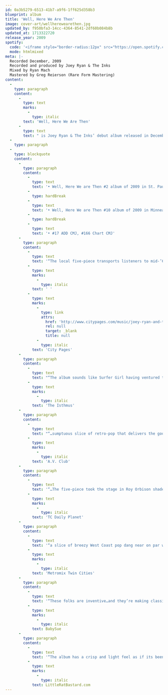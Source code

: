 ```yaml
---
id: 0a3b5279-6513-41b7-a9f6-1ff625d358b3
blueprint: album
title: 'Well, Here We Are Then'
image: cover-art/wellherewearethen.jpg
updated_by: f950bfa3-14cc-4364-8541-2df60b084b8b
updated_at: 1713322720
release_year: 2009
spotify:
  code: '<iframe style="border-radius:12px" src="https://open.spotify.com/embed/album/0ARg1X88TCOJs6qd6w1Q8i?utm_source=generator&theme=0" width="100%" height="352" frameBorder="0" allowfullscreen="" allow="autoplay; clipboard-write; encrypted-media; fullscreen; picture-in-picture" loading="lazy"></iframe>'
  mode: htmlmixed
meta: |-
  Recorded December, 2009
  Recorded and produced by Joey Ryan & The Inks
  Mixed by Ryan Mach
  Mastered by Greg Reierson (Rare Form Mastering)
content:
  -
    type: paragraph
    content:
      -
        type: text
        marks:
          -
            type: italic
        text: 'Well, Here We Are Then'
      -
        type: text
        text: " is Joey Ryan & The Inks’ debut album released in December of 2009. Ryan had the bulk of these 12\_songs written and recorded\_in demo form & began forming the band in late 2008.\_ Coming from a variety of previous and current projects\_(The Exchange, The Alarmists, Flin Flon Bombers, Consolation Champ, Shanghai Subway)\_these\_‘Inks’ helped add\_the missing\_razor sharp instrumentation & polish that helped catapult the band onto the Twin Cities indie pop scene. The\_album topped many\_year end lists and helped land the band as a finalist in Vita.mn’s best new band competition."
  -
    type: paragraph
  -
    type: blockquote
    content:
      -
        type: paragraph
        content:
          -
            type: text
            text: '• Well, Here We are Then #2 album of 2009 in St. Paul Pioneer Press'
          -
            type: hardBreak
          -
            type: text
            text: '• Well, Here We are Then #10 album of 2009 in Minneapolis Star Tribune'
          -
            type: hardBreak
          -
            type: text
            text: '• #17 ADD CMJ, #166 Chart CMJ'
      -
        type: paragraph
        content:
          -
            type: text
            text: '“The local five-piece transports listeners to mid-’60s California, where masses of beach bums were able to sing four-part harmonies while simultaneously surfing monster waves and daydreaming about Liverpool and Cuban heel boots.” –'
          -
            type: text
            marks:
              -
                type: italic
            text: ' '
          -
            type: text
            marks:
              -
                type: link
                attrs:
                  href: 'http://www.citypages.com/music/joey-ryan-and-the-inks-well-here-we-are-then-6724522'
                  rel: null
                  target: _blank
                  title: null
              -
                type: italic
            text: 'City Pages'
      -
        type: paragraph
        content:
          -
            type: text
            text: "“The album sounds like Surfer Girl having ventured to a place where the buffalo roam. Well, Here We Are Then is a lonely sonic landscape, it’s worthy of your lust.” –\_"
          -
            type: text
            marks:
              -
                type: italic
            text: 'The Isthmus'
      -
        type: paragraph
        content:
          -
            type: text
            text: "“…sumptuous slice of retro-pop that delivers the goods”\_– "
          -
            type: text
            marks:
              -
                type: italic
            text: 'A.V. Club'
      -
        type: paragraph
        content:
          -
            type: text
            text: '“…The five-piece took the stage in Roy Orbison shades and with a confident swagger…Ryan and his crew shook the shack with boundless energy and unabashed pop sweetness that brought to mind the current “twee” sound as well as the doo-wop acts of the 1950s.” – '
          -
            type: text
            marks:
              -
                type: italic
            text: 'TC Daily Planet'
      -
        type: paragraph
        content:
          -
            type: text
            text: '“a slice of breezy West Coast pop dang near on par with the greats of the genre. Like Brian Wilson before him, Ryan understands the power of pairing melancholic ache with exceedingly sunny melodies, while his bandmates toss off tasty power-pop riffs with a razor-sharp accuracy rarely heard outside of early Cars records” – '
          -
            type: text
            marks:
              -
                type: italic
            text: 'Metromix Twin Cities'
      -
        type: paragraph
        content:
          -
            type: text
            text: '“These folks are inventive…and they’re making classic pop music that will sound incredible for decades to come. Twelve groovy cuts here. TOP PICK. 5 Stars!”- '
          -
            type: text
            marks:
              -
                type: italic
            text: BabySue
      -
        type: paragraph
        content:
          -
            type: text
            text: '“The album has a crisp and light feel as if its been hanging out to dry on a clothesline all day in the grassy fields of the Midwest. Yep. In six minutes, a talented band can take us places some bands aspire (and never get) to. Do yourself a favor and find out about Minneapolis’s best-kept secret before it spreads beyond the Midwest!” – '
          -
            type: text
            marks:
              -
                type: italic
            text: LittleRatBastard.com
---
```

